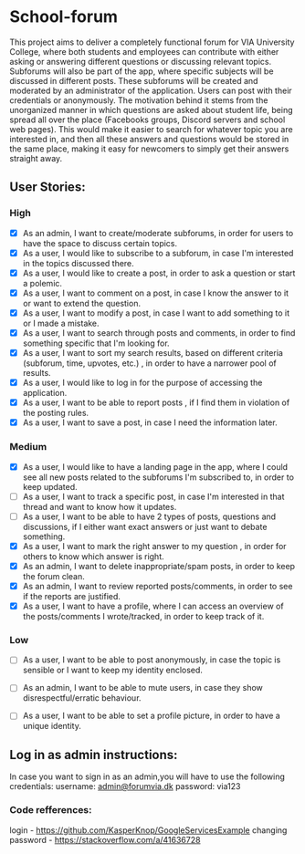 # School-forum
This project aims to deliver a completely functional forum for VIA University College, where both students and employees can contribute with either asking or answering different questions or discussing relevant topics. Subforums will also be part of the app, where specific subjects will be discussed in different posts. These subforums will be created and moderated by an administrator of the application. Users can post with their credentials or anonymously. 
The motivation behind it stems from the unorganized manner in which questions are asked about student life, being spread all over the place (Facebooks groups, Discord servers and school web pages). This would make it easier to search for whatever topic you are interested in, and then all these answers and questions would be stored in the same place, making it easy for newcomers to simply get their answers straight away.

## User Stories:
### High
- [x]  As an admin, I want to create/moderate subforums, in order for users to have the space to discuss certain topics.
- [x]  As a user, I would like to subscribe to a subforum, in case I'm interested in the topics discussed there.
- [x]  As a user, I would like to create a post, in order to ask a question or start a polemic.
- [x]  As a user, I want to comment on a post, in case I know the answer to it or want to extend the question.
- [x]  As a user, I want to modify a post, in case I want to add something to it or I made a mistake.
- [x]  As a user, I want to search through posts and comments, in order to find something specific that I'm looking for.
- [x]  As a user, I want to sort my search results, based on different criteria (subforum, time, upvotes, etc.) , in order to have a narrower pool of results.
- [x]  As a user, I would like to log in for the purpose of accessing the application.
- [x]  As a user, I want to be able to report posts , if I find them in violation of the posting rules.
- [x]  As a user, I want to save a post, in case I need the information later.

### Medium
- [x]  As a user, I would like to have a landing page in the app, where I could see all new posts related to the subforums I'm subscribed to, in order to keep updated.
- [ ]  As a user, I want to track a specific post, in case I'm interested in that thread and want to know how it updates.
- [ ]  As a user, I want to be able to have 2 types of posts, questions and discussions, if I either want exact answers or just want to debate something.
- [x]  As a user, I want to mark the right answer to my question , in order for others to know which answer is right.
- [x]  As an admin, I want to delete inappropriate/spam posts, in order to keep the forum clean.
- [x] As an admin, I want to review reported posts/comments, in order to see if the reports are justified.
- [x]  As a user, I want to have a profile, where I can access an overview of the posts/comments I wrote/tracked, in order to keep track of it.

### Low
- [ ]  As a user, I want to be able to post anonymously, in case the topic is sensible or I want to keep my identity enclosed.
- [ ]  As an admin, I want to be able to mute users, in case they show disrespectful/erratic behaviour.
- [ ]  As a user, I want to be able to set a profile picture, in order to have a unique identity.


## Log in as admin instructions:
In case you want to sign in as an admin,you will have to use the following credentials:
username: admin@forumvia.dk
password: via123

### Code refferences:
login - https://github.com/KasperKnop/GoogleServicesExample
changing password - https://stackoverflow.com/a/41636728
